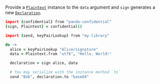 Provide a [`Plaintext`]() instance to the `data` argument and `sign` generates a new [`Declaration`]().

```coffeescript
import {confidential} from "panda-confidential"
{sign, Plaintext} = confidential()

import {send, keyPairLookup} from "my-library"

do ->
  alice = keyPairLookup "Alice/signature"
  data = Plaintext.from "utf8", "Hello, World!"

  declaration = sign alice, data

  # You may serialize with the instance method `to`
  send "Bob", declaration.to "base64"
```
